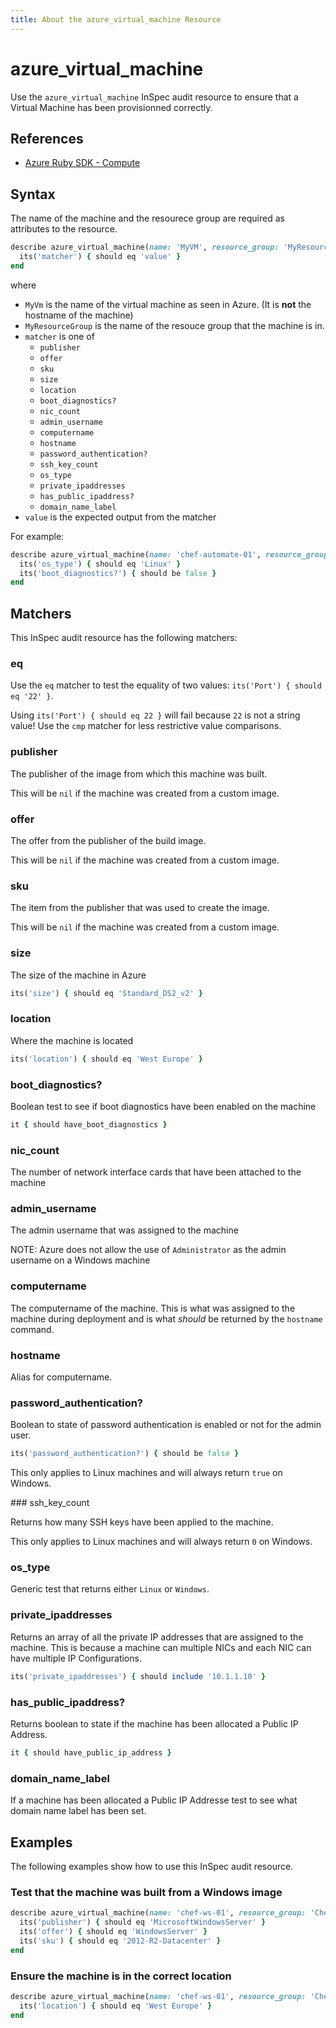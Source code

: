 ```yaml
---
title: About the azure_virtual_machine Resource
---
```


# azure_virtual_machine

Use the `azure_virtual_machine` InSpec audit resource to ensure that a Virtual Machine has been provisionned correctly.

## References

- [Azure Ruby SDK - Compute](https://github.com/Azure/azure-sdk-for-ruby/tree/master/management/azure_mgmt_compute)

## Syntax

The name of the machine and the resourece group are required as attributes to the resource.

```ruby
describe azure_virtual_machine(name: 'MyVM', resource_group: 'MyResourceGroup') do
  its('matcher') { should eq 'value' }
end
```

where

* `MyVm` is the name of the virtual machine as seen in Azure. (It is **not** the hostname of the machine)
* `MyResourceGroup` is the name of the resouce group that the machine is in.
* `matcher` is one of
  - `publisher`
  - `offer`
  - `sku`
  - `size`
  - `location`
  - `boot_diagnostics?`
  - `nic_count`
  - `admin_username`
  - `computername`
  - `hostname`
  - `password_authentication?`
  - `ssh_key_count`
  - `os_type`
  - `private_ipaddresses`
  - `has_public_ipaddress?`
  - `domain_name_label`
* `value` is the expected output from the matcher

For example:

```ruby
describe azure_virtual_machine(name: 'chef-automate-01', resource_group: 'ChefAutomate') do
  its('os_type') { should eq 'Linux' }
  its('boot_diagnostics?') { should be false }
end
```

## Matchers

This InSpec audit resource has the following matchers:

### eq

Use the `eq` matcher to test the equality of two values: `its('Port') { should eq '22' }`.

Using `its('Port') { should eq 22 }` will fail because `22` is not a string value! Use the `cmp` matcher for less restrictive value comparisons.

### publisher

The publisher of the image from which this machine was built.

This will be `nil` if the machine was created from a custom image.

### offer

The offer from the publisher of the build image.

This will be `nil` if the machine was created from a custom image.

### sku

The item from the publisher that was used to create the image.

This will be `nil` if the machine was created from a custom image.

### size

The size of the machine in Azure

```ruby
its('size') { should eq 'Standard_DS2_v2' }
```

### location

Where the machine is located

```ruby
its('location') { should eq 'West Europe' }
```

### boot_diagnostics?

Boolean test to see if boot diagnostics have been enabled on the machine

```ruby
it { should have_boot_diagnostics }
```

### nic_count

The number of network interface cards that have been attached to the machine

### admin_username

The admin username that was assigned to the machine

NOTE:  Azure does not allow the use of `Administrator` as the admin username on a Windows machine

### computername

The computername of the machine. This is what was assigned to the machine during deployment and is what _should_ be returned by the `hostname` command.

### hostname

Alias for computername.

### password_authentication?

Boolean to state of password authentication is enabled or not for the admin user.

```ruby
its('password_authentication?') { should be false }
```

This only applies to Linux machines and will always return `true` on Windows.

### ssh_key_count

Returns how many SSH keys have been applied to the machine.

This only applies to Linux machines and will always return `0` on Windows.

### os_type

Generic test that returns either `Linux` or `Windows`.

### private_ipaddresses

Returns an array of all the private IP addresses that are assigned to the machine.  This is because a machine can multiple NICs and each NIC can have multiple IP Configurations.

```ruby
its('private_ipaddresses') { should include '10.1.1.10' }
```

### has_public_ipaddress?

Returns boolean to state if the machine has been allocated a Public IP Address.

```ruby
it { should have_public_ip_address }
```

### domain_name_label

If a machine has been allocated a Public IP Addresse test to see what domain name label has been set.

## Examples

The following examples show how to use this InSpec audit resource.

### Test that the machine was built from a Windows image

```ruby
describe azure_virtual_machine(name: 'chef-ws-01', resource_group: 'ChefAutomate') do
  its('publisher') { should eq 'MicrosoftWindowsServer' }
  its('offer') { should eq 'WindowsServer' }
  its('sku') { should eq '2012-R2-Datacenter' }
end
```

### Ensure the machine is in the correct location

```ruby
describe azure_virtual_machine(name: 'chef-ws-01', resource_group: 'ChefAutomate') do
  its('location') { should eq 'West Europe' }
end

